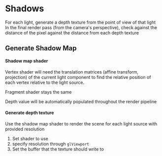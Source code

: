 # Shadows
For each light, generate a depth texture from the point of view of that light
In the final render pass (from the camera's perspective), check against the distance of the pixel against the distance from each depth texture

## Generate Shadow Map
#### Shadow map shader
Vertex shader will need the translation matrices (affine transform, projection) of the current light component to find the relative position of each vertex relative to the light source.

Fragment shader stays the same

Depth value will be automatically populated throughout the render pipeline

#### Generate depth texture
Use the shadow map shader to render the scene for each light source with provided resolution
1. Set shader to use
2. specify resolution through `glViewport`
3. Set the buffer that the texture should write to
